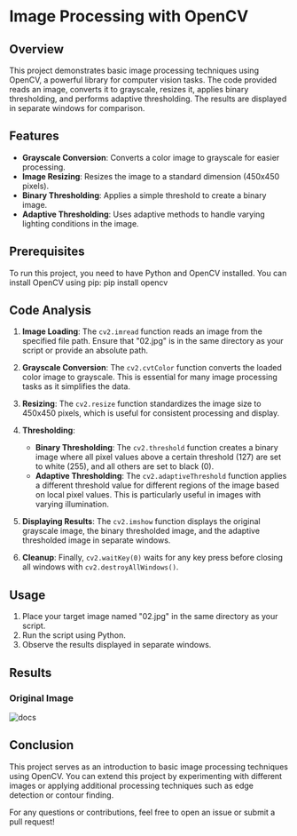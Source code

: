 # Image Processing with OpenCV

## Overview

This project demonstrates basic image processing techniques using OpenCV, a powerful library for computer vision tasks. The code provided reads an image, converts it to grayscale, resizes it, applies binary thresholding, and performs adaptive thresholding. The results are displayed in separate windows for comparison.

## Features

- **Grayscale Conversion**: Converts a color image to grayscale for easier processing.
- **Image Resizing**: Resizes the image to a standard dimension (450x450 pixels).
- **Binary Thresholding**: Applies a simple threshold to create a binary image.
- **Adaptive Thresholding**: Uses adaptive methods to handle varying lighting conditions in the image.

## Prerequisites

To run this project, you need to have Python and OpenCV installed. You can install OpenCV using pip:
pip install opencv



## Code Analysis

1. **Image Loading**: The `cv2.imread` function reads an image from the specified file path. Ensure that "02.jpg" is in the same directory as your script or provide an absolute path.

2. **Grayscale Conversion**: The `cv2.cvtColor` function converts the loaded color image to grayscale. This is essential for many image processing tasks as it simplifies the data.

3. **Resizing**: The `cv2.resize` function standardizes the image size to 450x450 pixels, which is useful for consistent processing and display.

4. **Thresholding**:
   - **Binary Thresholding**: The `cv2.threshold` function creates a binary image where all pixel values above a certain threshold (127) are set to white (255), and all others are set to black (0).
   - **Adaptive Thresholding**: The `cv2.adaptiveThreshold` function applies a different threshold value for different regions of the image based on local pixel values. This is particularly useful in images with varying illumination.

5. **Displaying Results**: The `cv2.imshow` function displays the original grayscale image, the binary thresholded image, and the adaptive thresholded image in separate windows.

6. **Cleanup**: Finally, `cv2.waitKey(0)` waits for any key press before closing all windows with `cv2.destroyAllWindows()`.

## Usage

1. Place your target image named "02.jpg" in the same directory as your script.
2. Run the script using Python.
3. Observe the results displayed in separate windows.

## Results

### Original Image
![docs](https://github.com/Riteshs677/Image-processing-with-opencv/blob/main/ComputerVision/02.jpg)


## Conclusion

This project serves as an introduction to basic image processing techniques using OpenCV. You can extend this project by experimenting with different images or applying additional processing techniques such as edge detection or contour finding.

For any questions or contributions, feel free to open an issue or submit a pull request!
